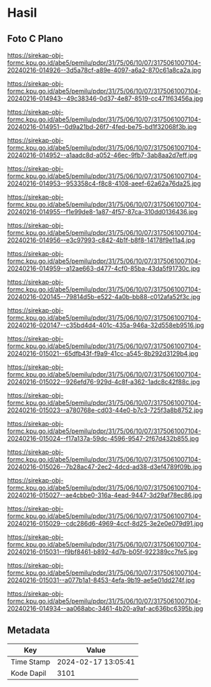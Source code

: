 # Hasil

## Foto C Plano

https://sirekap-obj-formc.kpu.go.id/abe5/pemilu/pdpr/31/75/06/10/07/3175061007104-20240216-014926--3d5a78cf-a89e-4097-a6a2-870c61a8ca2a.jpg

https://sirekap-obj-formc.kpu.go.id/abe5/pemilu/pdpr/31/75/06/10/07/3175061007104-20240216-014943--49c38346-0d37-4e87-8519-cc471f63456a.jpg

https://sirekap-obj-formc.kpu.go.id/abe5/pemilu/pdpr/31/75/06/10/07/3175061007104-20240216-014951--0d9a21bd-26f7-4fed-be75-bd1f32068f3b.jpg

https://sirekap-obj-formc.kpu.go.id/abe5/pemilu/pdpr/31/75/06/10/07/3175061007104-20240216-014952--a1aadc8d-a052-46ec-9fb7-3ab8aa2d7eff.jpg

https://sirekap-obj-formc.kpu.go.id/abe5/pemilu/pdpr/31/75/06/10/07/3175061007104-20240216-014953--953358c4-f8c8-4108-aeef-62a62a76da25.jpg

https://sirekap-obj-formc.kpu.go.id/abe5/pemilu/pdpr/31/75/06/10/07/3175061007104-20240216-014955--f1e99de8-1a87-4f57-87ca-310dd0136436.jpg

https://sirekap-obj-formc.kpu.go.id/abe5/pemilu/pdpr/31/75/06/10/07/3175061007104-20240216-014956--e3c97993-c842-4b1f-b8f8-14178f9e11a4.jpg

https://sirekap-obj-formc.kpu.go.id/abe5/pemilu/pdpr/31/75/06/10/07/3175061007104-20240216-014959--a12ae663-d477-4cf0-85ba-43da5f91730c.jpg

https://sirekap-obj-formc.kpu.go.id/abe5/pemilu/pdpr/31/75/06/10/07/3175061007104-20240216-020145--79814d5b-e522-4a0b-bb88-c012afa52f3c.jpg

https://sirekap-obj-formc.kpu.go.id/abe5/pemilu/pdpr/31/75/06/10/07/3175061007104-20240216-020147--c35bd4d4-401c-435a-946a-32d558eb9516.jpg

https://sirekap-obj-formc.kpu.go.id/abe5/pemilu/pdpr/31/75/06/10/07/3175061007104-20240216-015021--65dfb43f-f9a9-41cc-a545-8b292d3129b4.jpg

https://sirekap-obj-formc.kpu.go.id/abe5/pemilu/pdpr/31/75/06/10/07/3175061007104-20240216-015022--926efd76-929d-4c8f-a362-1adc8c42f88c.jpg

https://sirekap-obj-formc.kpu.go.id/abe5/pemilu/pdpr/31/75/06/10/07/3175061007104-20240216-015023--a780768e-cd03-44e0-b7c3-725f3a8b8752.jpg

https://sirekap-obj-formc.kpu.go.id/abe5/pemilu/pdpr/31/75/06/10/07/3175061007104-20240216-015024--f17a137a-59dc-4596-9547-2f67d432b855.jpg

https://sirekap-obj-formc.kpu.go.id/abe5/pemilu/pdpr/31/75/06/10/07/3175061007104-20240216-015026--7b28ac47-2ec2-4dcd-ad38-d3ef4789f09b.jpg

https://sirekap-obj-formc.kpu.go.id/abe5/pemilu/pdpr/31/75/06/10/07/3175061007104-20240216-015027--ae4cbbe0-316a-4ead-9447-3d29af78ec86.jpg

https://sirekap-obj-formc.kpu.go.id/abe5/pemilu/pdpr/31/75/06/10/07/3175061007104-20240216-015029--cdc286d6-4969-4ccf-8d25-3e2e0e079d91.jpg

https://sirekap-obj-formc.kpu.go.id/abe5/pemilu/pdpr/31/75/06/10/07/3175061007104-20240216-015031--f9bf8461-b892-4d7b-b05f-922389cc7fe5.jpg

https://sirekap-obj-formc.kpu.go.id/abe5/pemilu/pdpr/31/75/06/10/07/3175061007104-20240216-015031--a077b1a1-8453-4efa-9b19-ae5e01dd274f.jpg

https://sirekap-obj-formc.kpu.go.id/abe5/pemilu/pdpr/31/75/06/10/07/3175061007104-20240216-014934--aa068abc-3461-4b20-a9af-ac636bc6395b.jpg


## Metadata

| Key        | Value               |
| ---------- | ------------------- |
| Time Stamp | 2024-02-17 13:05:41 |
| Kode Dapil | 3101                |




